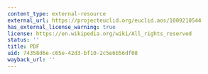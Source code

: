 ```yaml
---
content_type: external-resource
external_url: https://projecteuclid.org/euclid.aos/1009210544
has_external_license_warning: true
license: https://en.wikipedia.org/wiki/All_rights_reserved
status: ''
title: PDF
uid: 74358d6e-c65e-42d3-bf10-2c5e6b56df08
wayback_url: ''
---
```

